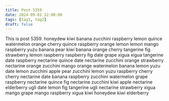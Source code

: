 ```yaml
---
title: Post 5359
date: 2024-09-01 12:00:00
tags: [tag1, tag2]
draft: false
---
```

This is post 5359.
honeydew
kiwi
banana
zucchini
raspberry
lemon
quince
watermelon
orange
cherry
quince
raspberry
orange
lemon
lemon
mango
raspberry
yuzu
banana
pear
kiwi
banana
orange
cherry
tangerine
fig
strawberry
lemon
raspberry
raspberry
fig
date
grape
xigua
xigua
tangerine
date
raspberry
nectarine
quince
date
nectarine
zucchini
orange
strawberry
nectarine
orange
zucchini
mango
orange
watermelon
banana
lemon
yuzu
date
lemon
zucchini
apple
pear
zucchini
lemon
yuzu
raspberry
cherry
cherry
nectarine
date
banana
raspberry
zucchini
watermelon
grape
raspberry
nectarine
quince
fig
nectarine
zucchini
kiwi
apple
nectarine
elderberry
ugli
date
lemon
fig
tangerine
ugli
nectarine
strawberry
xigua
mango
grape
mango
raspberry
xigua
kiwi
honeydew
kiwi
elderberry
